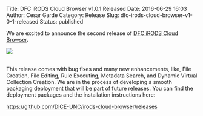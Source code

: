 Title: DFC iRODS Cloud Browser v1.0.1 Released
Date: 2016-06-29 16:03
Author: Cesar Garde
Category: Release
Slug: dfc-irods-cloud-browser-v1-0-1-released
Status: published

We are excited to announce the second release of [DFC iRODS Cloud
Browser](https://github.com/DICE-UNC/irods-cloud-browser).

<div class="full_image"><img src="{filename}/uploads/2016/06/Screen-Shot-2016-06-29-at-3.42.35-PM.png" /></div>

<br />

This release comes with bug fixes and many new enhancements, like, File
Creation, File Editing, Rule Executing, Metadata Search, and Dynamic
Virtual Collection Creation. We are in the process of developing a
smooth packaging deployment that will be part of future releases. You
can find the deployment packages and the installation instructions here:

<https://github.com/DICE-UNC/irods-cloud-browser/releases>

